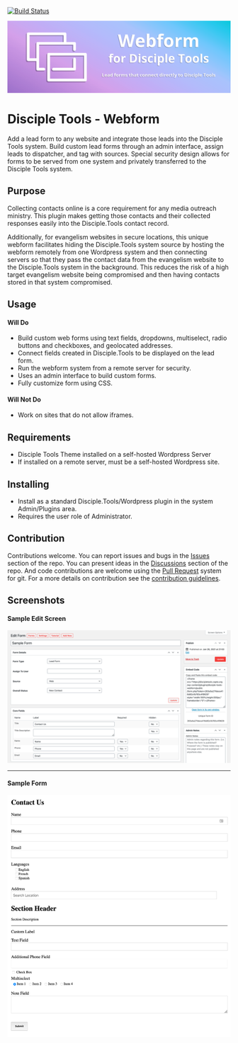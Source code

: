 [![Build Status](https://travis-ci.com/DiscipleTools/disciple-tools-webform.svg?branch=master)](https://travis-ci.com/DiscipleTools/disciple-tools-webform)

![Webform](https://raw.githubusercontent.com/DiscipleTools/disciple-tools-webform/master/documentation/webform-banner.png)
# Disciple Tools - Webform

Add a lead form to any website and integrate those leads into the Disciple Tools system. Build
custom lead forms through an admin interface, assign leads to dispatcher, and tag with sources.
Special security design allows for forms to be served from one system and privately transferred
to the Disciple Tools system.

## Purpose

Collecting contacts online is a core requirement for any media outreach ministry. This plugin makes getting those
contacts and their collected responses easily into the Disciple.Tools contact record.

Additionally, for evangelism websites in secure locations, this unique webform facilitates hiding the Disciple.Tools
system source by hosting the webform remotely from one Wordpress system and then connecting servers so that they
pass the contact data from the evangelism website to the Disciple.Tools system in the background. This reduces the
risk of a high target evangelism website being compromised and then having  contacts stored in that system compromised.

## Usage

#### Will Do

- Build custom web forms using text fields, dropdowns, multiselect, radio buttons and checkboxes, and geolocated addresses.
- Connect fields created in Disciple.Tools to be displayed on the lead form.
- Run the webform system from a remote server for security.
- Uses an admin interface to build custom forms.
- Fully customize form using CSS.

#### Will Not Do

- Work on sites that do not allow iframes.

## Requirements

- Disciple Tools Theme installed on a self-hosted Wordpress Server
- If installed on a remote server, must be a self-hosted Wordpress site.

## Installing

- Install as a standard Disciple.Tools/Wordpress plugin in the system Admin/Plugins area.
- Requires the user role of Administrator.

## Contribution

Contributions welcome. You can report issues and bugs in the
[Issues](https://github.com/DiscipleTools/disciple-tools-webform/issues) section of the repo. You can present ideas
in the [Discussions](https://github.com/DiscipleTools/disciple-tools-webform/discussions) section of the repo. And
code contributions are welcome using the [Pull Request](https://github.com/DiscipleTools/disciple-tools-webform/pulls)
system for git. For a more details on contribution see the
[contribution guidelines](https://github.com/DiscipleTools/disciple-tools-webform/blob/master/CONTRIBUTING.md).


## Screenshots

#### Sample Edit Screen
![screenshot form](https://raw.githubusercontent.com/DiscipleTools/disciple-tools-webform/master/documentation/form-builder-screen.png)

---
#### Sample Form
![screenshot form](https://raw.githubusercontent.com/DiscipleTools/disciple-tools-webform/master/documentation/form-with-fields.png)


